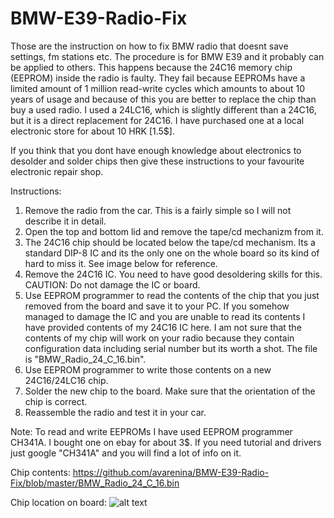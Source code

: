 # BMW-E39-Radio-Fix
Those are the instruction on how to fix BMW radio that doesnt save settings, fm stations etc. The procedure is for BMW E39 and it probably can be applied to others.
This happens because the 24C16 memory chip (EEPROM) inside the radio is faulty. They fail because EEPROMs have a limited amount of 1 million read-write cycles which amounts to about 10 years of usage and because of this you are better to replace the chip than buy a used radio. I used a 24LC16, which is slightly different than a 24C16, but it is a direct replacement for 24C16. I have purchased one at a local electronic store for about 10 HRK [1.5$].

If you think that you dont have enough knowledge about electronics to desolder and solder chips then give these instructions to your favourite electronic repair shop.

Instructions:
1. Remove the radio from the car. This is a fairly simple so I will not describe it in detail.
2. Open the top and bottom lid and remove the tape/cd mechanizm from it.
3. The 24C16 chip should be located below the tape/cd mechanism. Its a standard DIP-8 IC and its the only one on the whole board so its kind of hard to miss it. See image below for reference.
4. Remove the 24C16 IC. You need to have good desoldering skills for this. CAUTION: Do not damage the IC or board.
5. Use EEPROM programmer to read the contents of the chip that you just removed from the board and save it to your PC. If you somehow managed to damage the IC and you are unable to read its contents I have provided contents of my 24C16 IC here. I am not sure that the contents of my chip will work on your radio because they contain configuration data including serial number but its worth a shot. The file is "BMW_Radio_24_C_16.bin".
6. Use EEPROM programmer to write those contents on a new 24C16/24LC16 chip.
7. Solder the new chip to the board. Make sure that the orientation of the chip is correct.
8. Reassemble the radio and test it in your car.

Note: To read and write EEPROMs I have used EEPROM programmer CH341A. I bought one on ebay for about 3$. If you need tutorial and drivers just google "CH341A" and you will find a lot of info on it.

Chip contents:
https://github.com/avarenina/BMW-E39-Radio-Fix/blob/master/BMW_Radio_24_C_16.bin

Chip location on board:
![alt text](https://github.com/avarenina/BMW-E39-Radio-Fix/blob/master/24C16_location.jpg)
